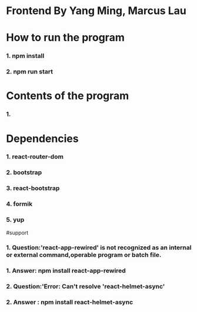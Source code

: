 # Frontend By Yang Ming, Marcus Lau

# How to run the program
### 1. npm install
### 2. npm run start

# Contents of the program
### 1. 

# Dependencies
### 1. react-router-dom
### 2. bootstrap
### 3. react-bootstrap
### 4. formik
### 5. yup

#support
### 1. Question:'react-app-rewired' is not recognized as an internal or external command,operable program or batch file.
### 1. Answer: npm install react-app-rewired
### 2. Question:'Error: Can't resolve 'react-helmet-async' 
### 2. Answer : npm install react-helmet-async


